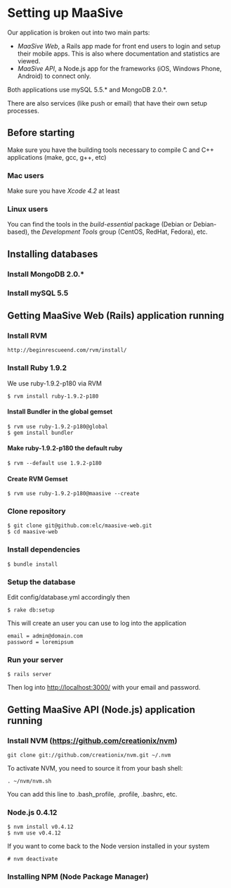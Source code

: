 # Setting up MaaSive

Our application is broken out into two main parts:

* *MaaSive Web*, a Rails app made for front end users to login and setup
  their mobile apps. This is also where documentation and statistics are viewed.
* *MaaSive API*, a Node.js app for the frameworks (iOS, Windows Phone,
  Android) to connect only.

Both applications use mySQL 5.5.* and MongoDB 2.0.*.

There are also services (like push or email) that have their own setup
processes.

## Before starting

Make sure you have the building tools necessary to compile C and C++ applications (make, gcc, g++, etc)

### Mac users

Make sure you have *Xcode 4.2* at least

### Linux users

You can find the tools in the *build-essential* package (Debian or Debian-based), the *Development Tools* group (CentOS, RedHat, Fedora), etc.

## Installing databases

### Install MongoDB 2.0.*

### Install mySQL 5.5

## Getting MaaSive Web (Rails) application running

### Install RVM

    http://beginrescueend.com/rvm/install/

### Install Ruby 1.9.2

We use ruby-1.9.2-p180 via RVM

    $ rvm install ruby-1.9.2-p180

#### Install Bundler in the global gemset

    $ rvm use ruby-1.9.2-p180@global
    $ gem install bundler

#### Make ruby-1.9.2-p180 the default ruby

    $ rvm --default use 1.9.2-p180

#### Create RVM Gemset

    $ rvm use ruby-1.9.2-p180@maasive --create

### Clone repository

    $ git clone git@github.com:elc/maasive-web.git
    $ cd maasive-web

### Install dependencies

    $ bundle install

### Setup the database

Edit config/database.yml accordingly then

    $ rake db:setup

This will create an user you can use to log into the application

    email = admin@domain.com
    password = loremipsum

### Run your server

    $ rails server

Then log into [http://localhost:3000/](http://localhost:3000/) with your email and password.

## Getting MaaSive API (Node.js) application running

### Install NVM (https://github.com/creationix/nvm)

    git clone git://github.com/creationix/nvm.git ~/.nvm

To activate NVM, you need to source it from your bash shell:

    . ~/nvm/nvm.sh

You can add this line to .bash\_profile, .profile, .bashrc, etc.

### Node.js 0.4.12

    $ nvm install v0.4.12
    $ nvm use v0.4.12

If you want to come back to the Node version installed in your system

    # nvm deactivate

### Installing NPM (Node Package Manager)
